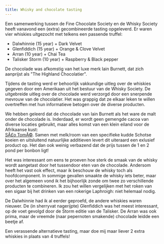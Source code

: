 ```yaml
---
title: Whisky and chocolate tasting
---
```

[1]: https://www.google.co.uk/maps/place/Ilha+de+SÃ£o+TomÃ©,+Sao+TomÃ©+en+Principe/

Een samenwerking tussen de Fine Chocolate Society en de Whisky Society heeft vanavond een (extra) gecombineerde tasting opgeleverd. Er waren vier whiskies uitgezocht met telkens een passende truffel:

  * Dalwhinnie (15 year) + Dark Velvet
  * Glenfiddich (15 year) + Orange & Clove Velvet
  * Arran (10 year) + Chai Tea
  * Talisker Storm (10 year) + Raspberry & Black pepper

De chocolade was afkomstig van het luxe merk Iain Burnett, dat zich aanprijst als "The Highland Chocolatier".

Tijdens de tasting werd er behoorlijk vakkundige uitleg over de whiskies gegeven door een Amerikaan uit het bestuur van de Whisky Society. De uitgebreide uitleg over de chocolade werd verzorgd door een snerpende mevrouw van de chocolatier. Het was grappig dat ze elkaar leken te willen overtreffen met hun informatieve betogen over de diverse producten.

We hebben geleerd dat de chocolade van Iain Burnett als het ware de malt onder de chocolade is. Inderdaad, er wordt geen gemengde cacoa van diverse locaties gebruikt, maar alles komst van een klein eiland voor de Afrikaanse kust:  
[SÃ£o TomÃ©][1]. Samen met melk/room van een specifieke kudde Schotse koeien en uitsluitend natuurlijke additieven levert dit uiteraard een exlusief product op. Het dan ook weinig verbazend dat de prijs tussen de 1 en 2 pond per bonbon ligt!

Het was interessant om eens te proeven hoe sterk de smaak van de whisky wordt aangetast door het tussendoor eten van de chocolade. Andersom heeft het vast ook effect, maar ik beschouw de whisky toch als hoofdcomponent. In sommige gevallen smaakte de whisky iets beter, maar over het algemeen vond ik het bijhoorlijk zonde om twee zo verschillende producten te combineren. Ik zou het willen vergelijken met het roken van een sigaar bij het drinken van een rokerige Laphroigh: niet helemaal nodig.

De Dalwhinnie had ik al eerder geproefd, de andere whiskies waren nieuwer. De (in sherryvat nagerijpte) Glenfiddich was het meest interessant, op de voet gevolgd door de Storm editie van de Talisker. De Arran was ook prima, maar de vreemde (naar pepernoten smakende) chocolade leidde een beetje af.

Een verassende alternatieve tasting, maar doe mij maar liever 2 extra whiskies in plaats van 4 truffels!